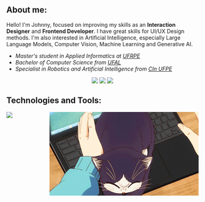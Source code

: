 <h2>About me:</h2>
<p>Hello! I'm Johnny, focused on improving my skills as an <b>Interaction Designer</b> and <b>Frontend Developer</b>. I have great skills for UI/UX Design methods. I'm also interested in Artificial Intelligence, especially Large Language Models, Computer Vision, Machine Learning and Generative AI.</p>

<ul>
  <li><em>Master's student in Applied Informatics at <a href="https://www.ppgia.ufrpe.br/">UFRPE<a/></em></li>
  <li><em>Bachelor of Computer Science from <a href="https://ufal.br/">UFAL<a/></em></li>
  <li><em>Specialist in Robotics and Artificial Intelligence from <a href="https://residenciarobotica.cin.ufpe.br/">CIn UFPE</a></em></li>
</ul>


<div align="center">
  <a href="https://www.linkedin.com/in/johnny-cleiton-8497b0254/" alt="linkedin" target="_blank">
  <img src="https://img.shields.io/badge/LinkedIn-0077B5?style=for-the-badge&logo=linkedin&logoColor=white"></a>
  <a href="https://medium.com/@johnnycleiton" alt="medium" target="_blank">
  <img src="https://img.shields.io/badge/Medium-12100E?style=for-the-badge&logo=medium&logoColor=white"></a>
  <a href="https://www.behance.net/johnnycleiton/projects" alt="behance" target="_blank">
  <img src="https://img.shields.io/badge/Behance-0054F7?style=for-the-badge&logo=behance&logoColor=white"></a>
</div>


<h2>Technologies and Tools:</h2>

<div align="center">
  <img align="right" height="220" alt="coding-time" src="assets/anime-cat.gif">
  <p align="left">
    <a href="https://github.com/johnnycleiton07">
      <img src="https://skillicons.dev/icons?i=html,css,js,flutter,processing,p5js,py,github,git,mysql,latex,vscode,figma,xd,ps,ai,notion,windows&perline=6"/>
    </a>
  </p>
</div>

